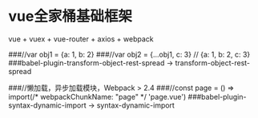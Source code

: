 # vue全家桶基础框架
vue + vuex + vue-router + axios + webpack

###//var obj1 = {a: 1, b: 2}
###//var obj2 = {...obj1, c: 3} // {a: 1, b: 2, c: 3}
###babel-plugin-transform-object-rest-spread -> transform-object-rest-spread

###//懒加载，异步加载模块，Webpack > 2.4
###//const page = () => import(/* webpackChunkName: "page" */ 'page.vue')
###babel-plugin-syntax-dynamic-import -> syntax-dynamic-import

